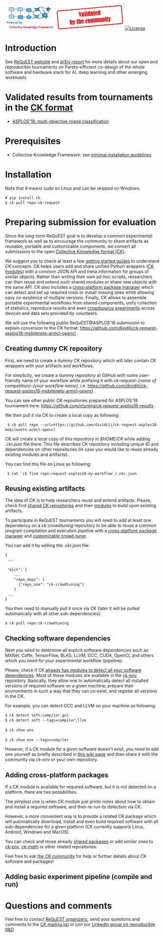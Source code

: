 [![logo](https://github.com/ctuning/ck-guide-images/blob/master/logo-powered-by-ck.png)](https://github.com/ctuning/ck)
[![logo](https://github.com/ctuning/ck-guide-images/blob/master/logo-validated-by-the-community-simple.png)](http://cTuning.org)
[![License](https://img.shields.io/badge/License-BSD%203--Clause-blue.svg)](https://opensource.org/licenses/BSD-3-Clause)

<!-------------------------------------------------------------------------------------->
# Introduction

See [ReQuEST website](http://cKnowledge.org/request) 
and [arXiv report](https://arxiv.org/pdf/1801.06378.pdf) 
for more details about our open and reproducible tournaments
on Pareto-efficient co-design of the whole software and hardware
stack for AI, deep learning and other emerging workloads.

<!-------------------------------------------------------------------------------------->
# Validated results from tournaments in the [CK format](https://github.com/ctuning/ck)

* [ASPLOS'18: multi-objective image classification](https://github.com/ctuning/ck-request-asplos18-results)

<!-------------------------------------------------------------------------------------->
# Prerequisites

* Collective Knowledge Framework: see [minimal installation guidelines](https://github.com/ctuning/ck#minimal-installation)

<!-------------------------------------------------------------------------------------->
# Installation

Note that *#* means *sudo* on Linux and can be skipped on Windows.


```
# pip install ck
$ ck pull repo:ck-request
```

<!-------------------------------------------------------------------------------------->
# Preparing submission for evaluation

Since the long-term ReQuEST goal is to develop a common experimental framework
as well as to encourage the community to share artifacts as reusable, 
portable and customizable components, we convert all submissions 
to the open [Collective Knowledge format (CK)](http://cKnowledge.org).

We suggest you to check at least 
a few [getting started guides](https://github.com/ctuning/ck/wiki) 
to understand CK concepts. 
CK helps users add and share unified Python wrappers 
([CK modules](https://github.com/ctuning/ck/wiki/Shared-modules)) 
with a common JSON API and meta information for groups of similar objects. 
Rather than writing their own ad-hoc scripts, researchers can then 
reuse and extend such shared modules or share new objects with the same API.
CK also includes a [cross-platform package manager](https://github.com/ctuning/ck/wiki/Portable-workflows) 
which can detect and set up required tools or install missing ones while allowing
easy co-existence of multiple versions.
Finally, CK allows to assemble portable experimental workflows
from shared components, unify collection of statistics, 
reproduce results and even [crowdsource experiments](http://cKnowledge.org/repo) 
across devices and data sets provided by volunteers.

We will use the following public ReQuEST@ASPLOS'18 submission to explain conversion to the CK format: 
https://github.com/dividiti/ck-request-asplos18-mobilenets-armcl-opencl .

<!-------------------------------------------------------------------------------------->
## Creating dummy CK repository

First, we need to create a dummy CK repository which will later 
contain CK wrappers with your artifacts and workflows.

For simplicity, we create a dummy repository at GitHub 
with some user-friendly name of your workflow while prefixing 
it with *ck-request-{name of competition}-{your workflow name}*,
i.e. https://github.com/dividiti/ck-request-asplos18-mobilenets-armcl-opencl .

You can see other public CK repositories prepared for ASPLOS'18 tournament here:
https://github.com/ctuning/ck-request-asplos18-results .

We then pull it via CK to create a local copy as following:

```
 $ ck pull repo --url=https://github.com/dividiti/ck-request-asplos18-mobilenets-armcl-opencl
```
CK will create a local copy of this repository in *$HOME/CK* 
while adding *.ckr.json* file there. This file describes 
CK repository including unique ID and dependencies on other repositories
(in case you would like to reuse already existing modules and artifacts). 

You can find this file on Linux as following:
```
 $ cat `ck find repo:request-asplos18-my-workflow`/.ckr.json
```

## Reusing existing artifacts

The idea of CK is to help researchers reuse and extend artifacts.
Please, check first [shared CK repositories](https://github.com/ctuning/ck/wiki/Shared-repos) 
and their [modules](https://github.com/ctuning/ck/wiki/Shared-modules) 
to build upon existing artifacts.

To participate in ReQuEST tournaments you will need to add at least
one dependency on a *ck-crowdtuning* repository to be able to reuse
a common program compilation and execution pipeline
with a [cross-platform package manager](https://github.com/ctuning/ck/wiki/Portable-workflows) 
and [customizable crowd-tuner](https://github.com/ctuning/ck/wiki/Compiler-autotuning).

You can add it by editing the *.ckr.json* file:
```
{
 ...

 "dict": {
    ...
    "repo_deps": [
      {"repo_uoa": "ck-crowdtuning"}
    ]
 ...
}

```

You then need to manually pull it once via CK (later it will be pulled automatically with all other sub-dependencies):
```
$ ck pull repo:ck-crowdtuning
```

## Checking software dependencies

Next you need to determine all explicit software dependencies 
such as MXNet, Caffe, TensorFlow, BLAS, LLVM, GCC, CUDA, OpenCL and others
which you need for your experimental workflow (pipeline).

Please, check if CK [already has modules to detect all your software dependencies](https://github.com/ctuning/ck/wiki/Shared-soft-descriptions).
Most of these modules are available in the [ck-env](https://github.com/ctuning/ck-env/tree/master/soft) repository.
Basically, they allow one to automatically detect all installed versions of required software on a given machine,
prepare their environments in such a way that they can co-exist, and register all versions in the CK.

For example, you can detect GCC and LLVM on your machine as following:
```
$ ck detect soft:compiler.gcc
$ ck detect soft --tags=compiler,llvm

$ ck show env

$ ck show env --tags=compiler
```

However, if a CK module for a given software doesn't exist, you need to add one yourself
as briefly described in [this wiki page](https://github.com/ctuning/ck/wiki/Portable-workflows) 
and then share it with the community via *ck-env* or your own repository.

## Adding cross-platform packages

If a CK module is available for required software, but it is not detected on a platform,
there are two possibilities.

The simplest one is when CK module just prints notes about how to obtain and install
a required software, and then re-run its detection via CK.

However, a more convenient way is to provide a related CK package which will automatically
download, install and even build required software with all sub-dependencies for a given
platform (CK currently supports Linux, Android, Windows and MacOS).

You can check and reuse already [shared packages](https://github.com/ctuning/ck/wiki/Shared-packages)
or add similar ones to [*ck-env*](https://github.com/ctuning/ck-env/tree/master/package), 
[*ck-math*](https://github.com/ctuning/ck-math/tree/master/package) 
or other related repositories.

Feel free to ask [the CK community](http://groups.google.com/group/collective-knowledge) 
for help or further details about CK software and packages!

## Adding basic experiment pipeline (compile and run)




# Questions and comments

Feel free to contact [ReQuEST organizers](http://cKnowledge.org/request), 
send your questions and comments to the [CK mailing list](http://groups.google.com/group/collective-knowledge)
or join our [LinkedIn group on reproducible R&D](https://www.linkedin.com/groups?home=&gid=7433414&trk=my_groups-tile-grp).
